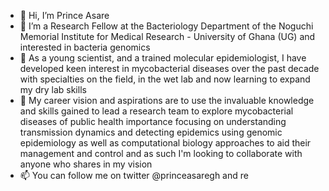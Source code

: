 - 👋 Hi, I’m Prince Asare
- 👀 I’m a Research Fellow at the Bacteriology Department of the Noguchi Memorial Institute for Medical Research - University of Ghana (UG) and interested in bacteria genomics
- 🌱 As a young scientist, and a trained molecular epidemiologist, I have developed keen interest in mycobacterial diseases over the past decade with specialties on the field, in the wet lab and now learning to expand my dry lab skills 
- 💞️ My career vision and aspirations are to use the invaluable knowledge and skills gained to lead a research team to explore mycobacterial diseases of public health importance focusing on understanding transmission dynamics and detecting epidemics using genomic epidemiology as well as computational biology approaches to aid their management and control and as such I'm looking to collaborate with anyone who shares in my vision
- 📫 You can follow me on twitter @princeasaregh and re

<!---
princenanaowusu/princenanaowusu is a ✨ special ✨ repository because its `README.md` (this file) appears on your GitHub profile.
You can click the Preview link to take a look at your changes.
--->

